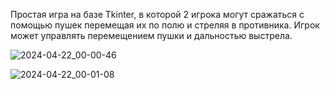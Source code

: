 Простая игра на базе Tkinter, в которой 2 игрока могут сражаться с помощью пушек перемещая их по полю и стреляя в противника. Игрок может управлять перемещением пушки и дальностью выстрела.


![2024-04-22_00-00-46](https://github.com/LuckyLi0n/TeamProjects/assets/43672807/df6f739f-73f4-4d2f-92e1-3d96a0edee53)

![2024-04-22_00-01-08](https://github.com/LuckyLi0n/TeamProjects/assets/43672807/a7601b27-04b0-4f9e-885e-fa1c4632bb7a)
